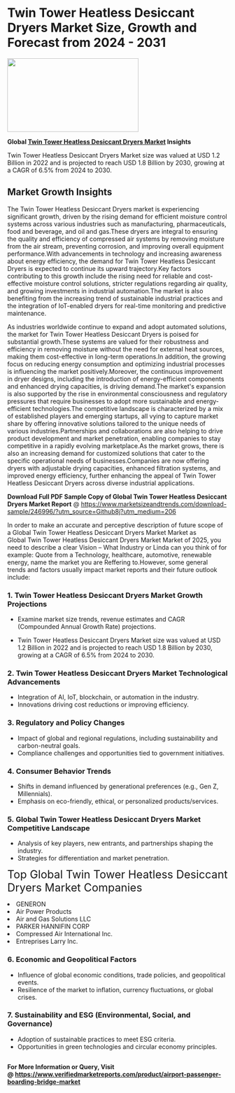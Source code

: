 <H1>Twin Tower Heatless Desiccant Dryers Market Size, Growth and Forecast from 2024 - 2031</H1><img class="aligncenter size-medium wp-image-584254" src="https://thirdeyenews.in/wp-content/uploads/2024/09/Global-Market-Research-300x168.jpeg" alt="" width="300" height="168" /><p><strong>Global&nbsp;<a href="https://www.marketsizeandtrends.com/download-sample/246996/?utm_source=Github8j?utm_medium=206">Twin Tower Heatless Desiccant Dryers Market</a> Insights</strong></p><p>Twin Tower Heatless Desiccant Dryers Market size was valued at USD 1.2 Billion in 2022 and is projected to reach USD 1.8 Billion by 2030, growing at a CAGR of 6.5% from 2024 to 2030.</p><p><h2>Market Growth Insights</h2> <p>The Twin Tower Heatless Desiccant Dryers market is experiencing significant growth, driven by the rising demand for efficient moisture control systems across various industries such as manufacturing, pharmaceuticals, food and beverage, and oil and gas.These dryers are integral to ensuring the quality and efficiency of compressed air systems by removing moisture from the air stream, preventing corrosion, and improving overall equipment performance.With advancements in technology and increasing awareness about energy efficiency, the demand for Twin Tower Heatless Desiccant Dryers is expected to continue its upward trajectory.Key factors contributing to this growth include the rising need for reliable and cost-effective moisture control solutions, stricter regulations regarding air quality, and growing investments in industrial automation.The market is also benefiting from the increasing trend of sustainable industrial practices and the integration of IoT-enabled dryers for real-time monitoring and predictive maintenance.</p> <p>As industries worldwide continue to expand and adopt automated solutions, the market for Twin Tower Heatless Desiccant Dryers is poised for substantial growth.These systems are valued for their robustness and efficiency in removing moisture without the need for external heat sources, making them cost-effective in long-term operations.In addition, the growing focus on reducing energy consumption and optimizing industrial processes is influencing the market positively.Moreover, the continuous improvement in dryer designs, including the introduction of energy-efficient components and enhanced drying capacities, is driving demand.The market's expansion is also supported by the rise in environmental consciousness and regulatory pressures that require businesses to adopt more sustainable and energy-efficient technologies.The competitive landscape is characterized by a mix of established players and emerging startups, all vying to capture market share by offering innovative solutions tailored to the unique needs of various industries.Partnerships and collaborations are also helping to drive product development and market penetration, enabling companies to stay competitive in a rapidly evolving marketplace.As the market grows, there is also an increasing demand for customized solutions that cater to the specific operational needs of businesses.Companies are now offering dryers with adjustable drying capacities, enhanced filtration systems, and improved energy efficiency, further enhancing the appeal of Twin Tower Heatless Desiccant Dryers across diverse industrial applications.</p> <p><span class=""><strong>Download Full PDF Sample Copy of Global Twin Tower Heatless Desiccant Dryers Market Report</strong> @ <a href="https://www.marketsizeandtrends.com/download-sample/246996/?utm_source=Github8j?utm_medium=206" target="_blank">https://www.marketsizeandtrends.com/download-sample/246996/?utm_source=Github8j?utm_medium=206</a></span></p><p>In order to make an accurate and perceptive description of future scope of a Global&nbsp;Twin Tower Heatless Desiccant Dryers Market Market as Global&nbsp;Twin Tower Heatless Desiccant Dryers Market Market of 2025, you need to describe a clear Vision &ndash; What Industry or Linda can you think of for example: Quote from a Technology, healthcare, automotive, renewable energy, name the market you are Reffering to.However, some general trends and factors usually impact market reports and their future outlook include:</p><h3>1.&nbsp;<strong>Twin Tower Heatless Desiccant Dryers Market Growth Projections</strong></h3><ul><li>Examine market size trends, revenue estimates and CAGR (Compounded Annual Growth Rate) projections.</li><li><p>Twin Tower Heatless Desiccant Dryers Market size was valued at USD 1.2 Billion in 2022 and is projected to reach USD 1.8 Billion by 2030, growing at a CAGR of 6.5% from 2024 to 2030.</p></li></ul><h3>2.&nbsp;<strong>Twin Tower Heatless Desiccant Dryers Market Technological Advancements</strong></h3><ul><li>Integration of AI, IoT, blockchain, or automation in the industry.</li><li>Innovations driving cost reductions or improving efficiency.</li></ul><h3>3.&nbsp;<strong>Regulatory and Policy Changes</strong></h3><ul><li>Impact of global and regional regulations, including sustainability and carbon-neutral goals.</li><li>Compliance challenges and opportunities tied to government initiatives.</li></ul><h3>4.&nbsp;<strong>Consumer Behavior Trends</strong></h3><ul><li>Shifts in demand influenced by generational preferences (e.g., Gen Z, Millennials).</li><li>Emphasis on eco-friendly, ethical, or personalized products/services.</li></ul><h3>5.&nbsp;<strong>Global Twin Tower Heatless Desiccant Dryers Market Competitive Landscape</strong></h3><ul><li>Analysis of key players, new entrants, and partnerships shaping the industry.</li><li>Strategies for differentiation and market penetration.</li></ul><p data-pm-slice="1 1 []"><span style="color: inherit; font-family: inherit; font-size: 25px;">Top Global Twin Tower Heatless Desiccant Dryers Market Companies</span></p><div class="" data-test-id=""><p><li>GENERON</li><li> Air Power Products</li><li> Air and Gas Solutions LLC</li><li> PARKER HANNIFIN CORP</li><li> Compressed Air International Inc.</li><li> Entreprises Larry Inc.</li></p></div><h3>6.&nbsp;<strong>Economic and Geopolitical Factors</strong></h3><ul><li>Influence of global economic conditions, trade policies, and geopolitical events.</li><li>Resilience of the market to inflation, currency fluctuations, or global crises.</li></ul><h3>7.&nbsp;<strong>Sustainability and ESG (Environmental, Social, and Governance)</strong></h3><ul><li>Adoption of sustainable practices to meet ESG criteria.</li><li>Opportunities in green technologies and circular economy principles.</li></ul><h2><strong style="font-size: 14px;">For More Information or Query, Visit @&nbsp;</strong><a style="background-color: #ffffff; font-size: 14px;" href="https://www.marketsizeandtrends.com/report/twin-tower-heatless-desiccant-dryers-market/" target="_blank">https://www.verifiedmarketreports.com/product/airport-passenger-boarding-bridge-market</a></h2>